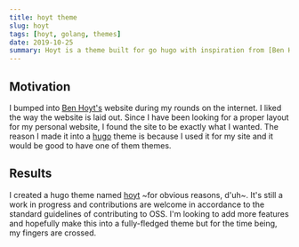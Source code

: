 ```yaml
---
title: hoyt theme
slug: hoyt
tags: [hoyt, golang, themes]
date: 2019-10-25
summary: Hoyt is a theme built for go hugo with inspiration from [Ben Hoyt's](https://benhoyt.com/) personal website.
---
```


## Motivation

I bumped into [Ben Hoyt's](https://benhoyt.com/) website during my rounds on the internet. I liked the way the website is laid out. Since I have been looking for a proper layout for my personal website, I found the site to be exactly what I wanted. The reason I made it into a [hugo](https://gohugo.io) theme is because I used it for my site and it would be good to have one of them themes.

## Results

I created a hugo theme named [hoyt](https://github.com/musale/hoyt) ~for obvious reasons, d'uh~. It's still a work in progress and contributions are welcome in accordance to the standard guidelines of contributing to OSS. I'm looking to add more features and hopefully make this into a fully-fledged theme but for the time being, my fingers are crossed.
